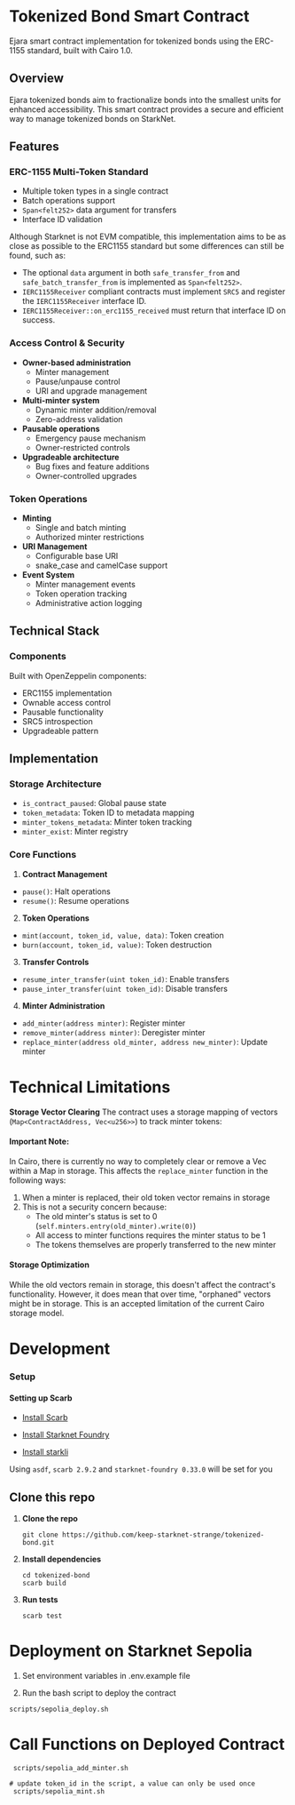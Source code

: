 # Tokenized Bond Smart Contract

Ejara smart contract implementation for tokenized bonds using the ERC-1155 standard, built with Cairo 1.0.

## Overview

Ejara tokenized bonds aim to fractionalize bonds into the smallest units for enhanced accessibility. This smart contract provides a secure and efficient way to manage tokenized bonds on StarkNet.

## Features

### ERC-1155 Multi-Token Standard
- Multiple token types in a single contract
- Batch operations support
- `Span<felt252>` data argument for transfers
- Interface ID validation

Although Starknet is not EVM compatible, this implementation aims to be as close as possible to the ERC1155 standard but some differences can still be found, such as:
- The optional `data` argument in both `safe_transfer_from` and `safe_batch_transfer_from` is implemented as `Span<felt252>`.
- `IERC1155Receiver` compliant contracts must implement `SRC5` and register the `IERC1155Receiver` interface ID.
- `IERC1155Receiver::on_erc1155_received` must return that interface ID on success.

### Access Control & Security
- **Owner-based administration**
  - Minter management
  - Pause/unpause control
  - URI and upgrade management
- **Multi-minter system**
  - Dynamic minter addition/removal
  - Zero-address validation
- **Pausable operations**
  - Emergency pause mechanism
  - Owner-restricted controls
- **Upgradeable architecture**
  - Bug fixes and feature additions
  - Owner-controlled upgrades

### Token Operations
- **Minting**
  - Single and batch minting
  - Authorized minter restrictions
- **URI Management**
  - Configurable base URI
  - snake_case and camelCase support
- **Event System**
  - Minter management events
  - Token operation tracking
  - Administrative action logging

## Technical Stack

### Components
Built with OpenZeppelin components:
- ERC1155 implementation
- Ownable access control
- Pausable functionality
- SRC5 introspection
- Upgradeable pattern

## Implementation

### Storage Architecture
- `is_contract_paused`: Global pause state
- `token_metadata`: Token ID to metadata mapping
- `minter_tokens_metadata`: Minter token tracking
- `minter_exist`: Minter registry

### Core Functions

1. **Contract Management**
- `pause()`: Halt operations
- `resume()`: Resume operations

2. **Token Operations**
- `mint(account, token_id, value, data)`: Token creation
- `burn(account, token_id, value)`: Token destruction

3. **Transfer Controls**
- `resume_inter_transfer(uint token_id)`: Enable transfers
- `pause_inter_transfer(uint token_id)`: Disable transfers

4. **Minter Administration**
- `add_minter(address minter)`: Register minter
- `remove_minter(address minter)`: Deregister minter
- `replace_minter(address old_minter, address new_minter)`: Update minter

# Technical Limitations
**Storage Vector Clearing**
The contract uses a storage mapping of vectors (`Map<ContractAddress, Vec<u256>>`) to track minter tokens:

#### Important Note:
In Cairo, there is currently no way to completely clear or remove a Vec within a Map in storage. This affects the `replace_minter` function in the following ways:
  1. When a minter is replaced, their old token vector remains in storage
  2. This is not a security concern because:
      - The old minter's status is set to 0 (`self.minters.entry(old_minter).write(0)`)
      - All access to minter functions requires the minter status to be 1
      - The tokens themselves are properly transferred to the new minter

#### Storage Optimization
While the old vectors remain in storage, this doesn't affect the contract's functionality. However, it does mean that over time, "orphaned" vectors might be in storage. This is an accepted limitation of the current Cairo storage model.

# Development

### Setup

#### Setting up Scarb
 - [Install Scarb](https://docs.swmansion.com/scarb/download)

 - [Install Starknet Foundry](https://github.com/foundry-rs/starknet-foundry)

 - [Install starkli](https://github.com/xJonathanLEI/starkli)

 Using `asdf`, `scarb 2.9.2` and `starknet-foundry 0.33.0`  will be set for you

## Clone this repo
1. **Clone the repo**
    ```
    git clone https://github.com/keep-starknet-strange/tokenized-bond.git
    ```
2. **Install dependencies**
    ```
    cd tokenized-bond
    scarb build
    ```
3. **Run tests**
    ```
    scarb test
    ```

# Deployment on Starknet Sepolia

1. Set environment variables in .env.example file

2. Run the bash script to deploy the contract
```
scripts/sepolia_deploy.sh
```

# Call Functions on Deployed Contract

```
 scripts/sepolia_add_minter.sh  
```
```
# update token_id in the script, a value can only be used once
 scripts/sepolia_mint.sh
 ```

